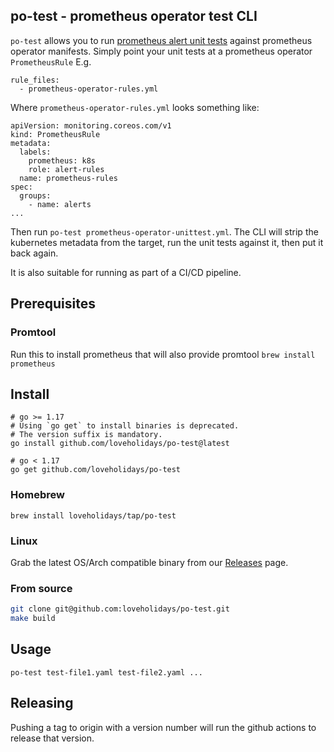 ## po-test - prometheus operator test CLI
`po-test` allows you to run [prometheus alert unit tests](https://prometheus.io/docs/prometheus/latest/configuration/unit_testing_rules/) against
prometheus operator manifests. Simply point your unit tests at a prometheus operator `PrometheusRule` E.g.

```
rule_files:
  - prometheus-operator-rules.yml
```

Where `prometheus-operator-rules.yml` looks something like:
```
apiVersion: monitoring.coreos.com/v1
kind: PrometheusRule
metadata:
  labels:
    prometheus: k8s
    role: alert-rules
  name: prometheus-rules
spec:
  groups:
    - name: alerts
...
```

Then run `po-test prometheus-operator-unittest.yml`. 
The CLI will strip the kubernetes metadata from the target, run the unit tests against it, then put it back again. 

It is also suitable for running as part of a CI/CD pipeline.

## Prerequisites

### Promtool
Run this to install prometheus that will also provide promtool
```brew install prometheus```

## Install

```
# go >= 1.17
# Using `go get` to install binaries is deprecated.
# The version suffix is mandatory.
go install github.com/loveholidays/po-test@latest

# go < 1.17
go get github.com/loveholidays/po-test
```

### Homebrew
```
brew install loveholidays/tap/po-test
```

### Linux
Grab the latest OS/Arch compatible binary from our [Releases](https://github.com/loveholidays/po-test/releases) page.

### From source
```bash
git clone git@github.com:loveholidays/po-test.git
make build
```

## Usage
```
po-test test-file1.yaml test-file2.yaml ...
```


## Releasing
Pushing a tag to origin with a version number will run the github actions to release that version.